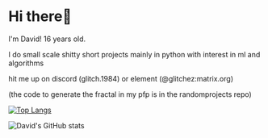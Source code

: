 # Hi there👋
I'm David! 16 years old.

I do small scale shitty short projects mainly in python with interest in ml and algorithms

hit me up on discord (glitch.1984) or element (@glitchez:matrix.org)

(the code to generate the fractal in my pfp is in the randomprojects repo)

[![Top Langs](https://github-readme-stats.vercel.app/api/top-langs/?username=Glitchez-1984&layout=donut)](https://github.com/anuraghazra/github-readme-stats)

![David's GitHub stats](https://github-readme-stats.vercel.app/api?username=Glitchez-1984&show_icons=true&theme=synthwave)

